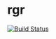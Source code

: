# rgr
[![Build Status](https://travis-ci.org/dream-team-kpi/rgr.svg?branch=master)](https://travis-ci.org/dream-team-kpi/rgr)
